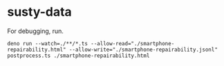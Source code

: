 # susty-data

For debugging, run.

`deno run --watch=./**/*.ts --allow-read="./smartphone-repairability.html" --allow-write="./smartphone-repairability.jsonl"  postprocess.ts ./smartphone-repairability.html`
